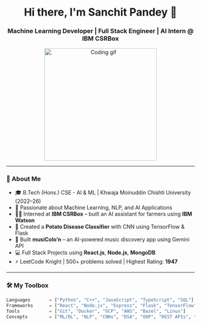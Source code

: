 <h1 align="center">Hi there, I'm Sanchit Pandey 👋</h1>
<h3 align="center">Machine Learning Developer | Full Stack Engineer | AI Intern @ IBM CSRBox</h3>

<p align="center">
  <img src="https://media.giphy.com/media/qgQUggAC3Pfv687qPC/giphy.gif" width="300" alt="Coding gif"/>
</p>

---

### 🧠 About Me

- 🎓 B.Tech (Hons.) CSE - AI & ML | Khwaja Moinuddin Chishti University (2022–26)  
- 🤖 Passionate about Machine Learning, NLP, and AI Applications  
- 🧑‍🔬 Interned at **IBM CSRBox** – built an AI assistant for farmers using **IBM Watson**  
- 🧪 Created a **Potato Disease Classifier** with CNN using TensorFlow & Flask  
- 🎵 Built **musiColo’n** – an AI-powered music discovery app using Gemini API  
- 💻 Full Stack Projects using **React.js**, **Node.js**, **MongoDB**  
- ⚡️ LeetCode Knight | 500+ problems solved | Highest Rating: **1947**

---

### 🛠️ My Toolbox

```python
Languages       = ["Python", "C++", "JavaScript", "TypeScript", "SQL"]
Frameworks      = ["React", "Node.js", "Express", "Flask", "TensorFlow", "Keras"]
Tools           = ["Git", "Docker", "GCP", "AWS", "Bazel", "Linux"]
Concepts        = ["ML/DL", "NLP", "CNNs", "DSA", "OOP", "REST APIs", "Computer Vision"]
